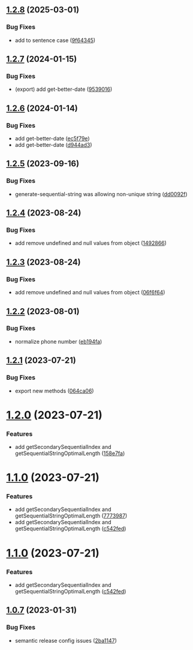 ## [1.2.8](https://github.com/uzenith360/utils/compare/v1.2.7...v1.2.8) (2025-03-01)


### Bug Fixes

* add to sentence case ([9f64345](https://github.com/uzenith360/utils/commit/9f643455ffae3b8b3bc257c30105a39cabda9fe6))

## [1.2.7](https://github.com/uzenith360/utils/compare/v1.2.6...v1.2.7) (2024-01-15)


### Bug Fixes

* (export) add get-better-date ([9539016](https://github.com/uzenith360/utils/commit/95390164593563c2563d6e9e60849cb387e69616))

## [1.2.6](https://github.com/uzenith360/utils/compare/v1.2.5...v1.2.6) (2024-01-14)


### Bug Fixes

* add get-better-date ([ec5f79e](https://github.com/uzenith360/utils/commit/ec5f79e35170872404494a63e15a5aa6d608c442))
* add get-better-date ([d944ad3](https://github.com/uzenith360/utils/commit/d944ad3696707eb2377b3789f284e6e4fcb0599d))

## [1.2.5](https://github.com/uzenith360/utils/compare/v1.2.4...v1.2.5) (2023-09-16)


### Bug Fixes

* generate-sequential-string was allowing non-unique string ([dd0092f](https://github.com/uzenith360/utils/commit/dd0092f91f2a206aa5d1a9247adb3035a2c71d09))

## [1.2.4](https://github.com/uzenith360/utils/compare/v1.2.3...v1.2.4) (2023-08-24)


### Bug Fixes

* add remove undefined and null values from object ([1492866](https://github.com/uzenith360/utils/commit/1492866a23bc5d80d407cfdff08e4bbebeb918f9))

## [1.2.3](https://github.com/uzenith360/utils/compare/v1.2.2...v1.2.3) (2023-08-24)


### Bug Fixes

* add remove undefined and null values from object ([06f6f64](https://github.com/uzenith360/utils/commit/06f6f6474a5f10aaf0c3c2ef44d6d3f4d01dc192))

## [1.2.2](https://github.com/uzenith360/utils/compare/v1.2.1...v1.2.2) (2023-08-01)


### Bug Fixes

* normalize phone number ([eb194fa](https://github.com/uzenith360/utils/commit/eb194fade6c1b78b102b2e5a8ac315d37f358977))

## [1.2.1](https://github.com/uzenith360/utils/compare/v1.2.0...v1.2.1) (2023-07-21)


### Bug Fixes

* export new methods ([064ca06](https://github.com/uzenith360/utils/commit/064ca06ad2af7b601a9f9049647beac10601598f))

# [1.2.0](https://github.com/uzenith360/utils/compare/v1.1.0...v1.2.0) (2023-07-21)


### Features

* add getSecondarySequentialIndex and getSequentialStringOptimalLength ([158e7fa](https://github.com/uzenith360/utils/commit/158e7fab59f8cd3716992371df9be1ee27cd7589))

# [1.1.0](https://github.com/uzenith360/utils/compare/v1.0.7...v1.1.0) (2023-07-21)


### Features

* add getSecondarySequentialIndex and getSequentialStringOptimalLength ([7773987](https://github.com/uzenith360/utils/commit/77739872a0dfac583a8eee9758a572949aa63fef))
* add getSecondarySequentialIndex and getSequentialStringOptimalLength ([c542fed](https://github.com/uzenith360/utils/commit/c542fed9cd1d24b106c018e472b37c1981018abf))

# [1.1.0](https://github.com/uzenith360/utils/compare/v1.0.7...v1.1.0) (2023-07-21)


### Features

* add getSecondarySequentialIndex and getSequentialStringOptimalLength ([c542fed](https://github.com/uzenith360/utils/commit/c542fed9cd1d24b106c018e472b37c1981018abf))

## [1.0.7](https://github.com/uzenith360/utils/compare/v1.0.6...v1.0.7) (2023-01-31)


### Bug Fixes

* semantic release config issues ([2ba1147](https://github.com/uzenith360/utils/commit/2ba114755b47d70b7413787950810985011ca8fd))
